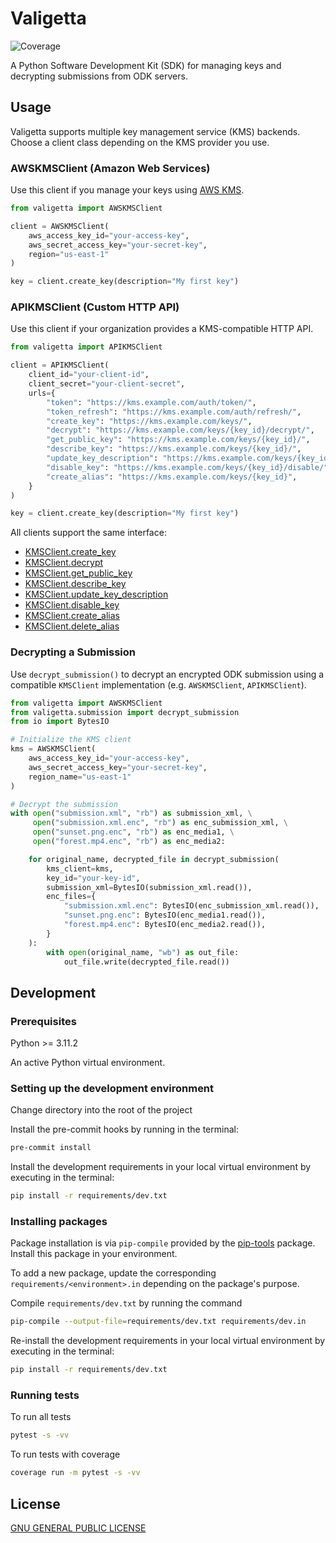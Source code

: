 # Valigetta

![Coverage](https://onaio.github.io/valigetta/coverage/coverage.svg)

A Python Software Development Kit (SDK) for managing keys and decrypting submissions from ODK servers.

## Usage

Valigetta supports multiple key management service (KMS) backends. Choose a client class depending on the KMS provider you use.

### AWSKMSClient (Amazon Web Services)

Use this client if you manage your keys using [AWS KMS](https://aws.amazon.com/kms/).

```python
from valigetta import AWSKMSClient

client = AWSKMSClient(
    aws_access_key_id="your-access-key",
    aws_secret_access_key="your-secret-key",
    region="us-east-1"
)

key = client.create_key(description="My first key")
```

### APIKMSClient (Custom HTTP API)

Use this client if your organization provides a KMS-compatible HTTP API.

```python
from valigetta import APIKMSClient

client = APIKMSClient(
    client_id="your-client-id",
    client_secret="your-client-secret",
    urls={
        "token": "https://kms.example.com/auth/token/",
        "token_refresh": "https://kms.example.com/auth/refresh/",
        "create_key": "https://kms.example.com/keys/",
        "decrypt": "https://kms.example.com/keys/{key_id}/decrypt/",
        "get_public_key": "https://kms.example.com/keys/{key_id}/",
        "describe_key": "https://kms.example.com/keys/{key_id}/",
        "update_key_description": "https://kms.example.com/keys/{key_id}/",
        "disable_key": "https://kms.example.com/keys/{key_id}/disable/",
        "create_alias": "https://kms.example.com/keys/{key_id}",
    }
)

key = client.create_key(description="My first key")
```

All clients support the same interface:

- [KMSClient.create_key](docs/create_key.md)
- [KMSClient.decrypt](docs/decrypt.md)
- [KMSClient.get_public_key](docs/get_public_key.md)
- [KMSClient.describe_key](docs/describe_key.md)
- [KMSClient.update_key_description](docs/update_key_description.md)
- [KMSClient.disable_key](docs/disable_key.md)
- [KMSClient.create_alias](docs/create_alias.md)
- [KMSClient.delete_alias](docs/delete_alias.md)

### Decrypting a Submission

Use `decrypt_submission()` to decrypt an encrypted ODK submission using a compatible `KMSClient` implementation (e.g. `AWSKMSClient`, `APIKMSClient`).

```python
from valigetta import AWSKMSClient
from valigetta.submission import decrypt_submission
from io import BytesIO

# Initialize the KMS client
kms = AWSKMSClient(
    aws_access_key_id="your-access-key",
    aws_secret_access_key="your-secret-key",
    region_name="us-east-1"
)

# Decrypt the submission
with open("submission.xml", "rb") as submission_xml, \
     open("submission.xml.enc", "rb") as enc_submission_xml, \
     open("sunset.png.enc", "rb") as enc_media1, \
     open("forest.mp4.enc", "rb") as enc_media2:

    for original_name, decrypted_file in decrypt_submission(
        kms_client=kms,
        key_id="your-key-id",
        submission_xml=BytesIO(submission_xml.read()),
        enc_files={
            "submission.xml.enc": BytesIO(enc_submission_xml.read()),
            "sunset.png.enc": BytesIO(enc_media1.read()),
            "forest.mp4.enc": BytesIO(enc_media2.read()),
        }
    ):
        with open(original_name, "wb") as out_file:
            out_file.write(decrypted_file.read())
```

## Development

### Prerequisites

Python >= 3.11.2

An active Python virtual environment.

### Setting up the development environment

Change directory into the root of the project

Install the pre-commit hooks by running in the terminal:

```sh
pre-commit install
```

Install the development requirements in your local virtual environment by executing in the terminal:

```sh
pip install -r requirements/dev.txt
```

### Installing packages

Package installation is via `pip-compile` provided by the [pip-tools](https://pypi.org/project/pip-tools/) package. Install this package in your environment.

To add a new package, update the corresponding `requirements/<environment>.in` depending on the package's purpose.

Compile `requirements/dev.txt` by running the command

```sh
pip-compile --output-file=requirements/dev.txt requirements/dev.in
```

Re-install the development requirements in your local virtual environment by executing in the terminal:

```sh
pip install -r requirements/dev.txt
```

### Running tests

To run all tests

```sh
pytest -s -vv
```

To run tests with coverage

```sh
coverage run -m pytest -s -vv
```

## License

[GNU GENERAL PUBLIC LICENSE](https://github.com/onaio/valigetta/blob/main/LICENSE)
